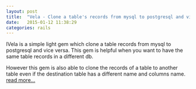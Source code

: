 ```yaml
---
layout: post
title:  "Vela - Clone a table's records from mysql to postgresql and vice versa."
date:   2015-01-12 11:38:29
categories: rails
---
```


IVela is a simple light gem which clone a table records from mysql to postgresql and vice versa. This gem is helpful when you want to have the same table records in a different db.

However this gem is also able to clone the records of a table to another table even if the destination table has a different name and columns name. [read more...](https://github.com/tokhi/vela) 
